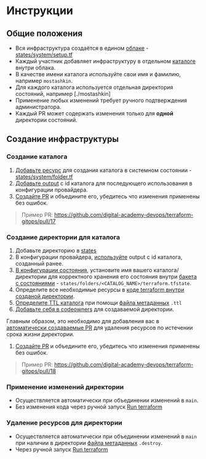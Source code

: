 # Инструкции

## Общие положения
- Вся инфраструктура создаётся в едином [облаке](https://cloud.yandex.ru/docs/resource-manager/concepts/resources-hierarchy#cloud) - [states/system/setup.tf](https://github.com/digital-academy-devops/terraform-gitops/blob/readme/states/system/setup.tf#L44)
- Каждый участник добавляет инфраструктуру в отдельном [каталоге](https://cloud.yandex.ru/docs/resource-manager/concepts/resources-hierarchy#folder) внутри облака.
- В качестве имени каталога используйте свои имя и фамилию, например `mostashkin`.
- Для каждого каталога используется отдельная директория состояний, например [./mostashkin]
- Применение любых изменений требует ручного подтверждения администратора.
- Каждый PR может содержать изменения только для **одной** директории состояний.

## Создание инфраструктуры

### Создание каталога

1. [Добавьте ресурс](https://github.com/digital-academy-devops/terraform-gitops/blob/readme/states/system/folder.tf#L1) для создания каталога в системном состоянии - [states/system/folder.tf](../states/system/folder.tf)
1. [Добавьте output](https://github.com/digital-academy-devops/terraform-gitops/blob/readme/states/system/folder.tf#L9) с id каталога для последующего использования в конфигурации провайдера.
1. [Создайте PR](https://github.com/digital-academy-devops/terraform-gitops/pull/17) и объедините его, убедитесь что изменения применены без ошибок.

> Пример PR: https://github.com/digital-academy-devops/terraform-gitops/pull/17

### Создание директории для каталога

1. Добавьте директорию в [states](../states)
1. В конфигурации провайдера, [используйте](https://github.com/digital-academy-devops/terraform-gitops/blob/readme/states/mostashkin/setup.tf#L42) output c id каталога, созданный ранее.
1. [В конфигурации состояния](https://github.com/digital-academy-devops/terraform-gitops/blob/main/states/mostashkin/setup.tf#L16), установите имя вашего каталога/директории для корректного хранения его состояния внутри [бакета с состояниями](https://github.com/digital-academy-devops/terraform-gitops/blob/readme/states/mostashkin/setup.tf#L14) - `states/folders/<CATALOG_NAME>/terraform.tfstate`.
1. Определите все необходимые ресурсы в [коде terraform внутри созданой директории](https://github.com/digital-academy-devops/terraform-gitops/tree/readme/states/mostashkin).
1. [Определите TTL каталога](https://github.com/digital-academy-devops/terraform-gitops/blob/readme/states/mostashkin/.ttl) при помощи [файла метаданных](../README.md#метаданные) `.ttl`
1. [Добавьте себя в codeowners](https://github.com/digital-academy-devops/terraform-gitops/blob/readme/.github/CODEOWNERS#L6) для создаваемой директории. 

Главным образом, это необходимо для добавления вас в [автоматически создаваемые PR](https://github.com/digital-academy-devops/terraform-gitops/pull/21) для удаления ресурсов по истечении срока жизни директории.
1. [Создайте PR](https://github.com/digital-academy-devops/terraform-gitops/pull/18) и объедините его, убедитесь что изменения применены без ошибок. 

> Пример PR: https://github.com/digital-academy-devops/terraform-gitops/pull/18

### Применение изменений директории
- Осуществляется автоматически при объединении изменений в `main`.
- Без изменения кода через ручной запуск [Run terraform](https://github.com/digital-academy-devops/terraform-gitops/actions/workflows/terraform.yaml)

### Удаление ресурсов для директории

- Осуществляется автоматически при объединении изменений в `main` при наличии в директории [файла метаданных](../README.md#метаданные) `.destroy`.
- Через ручной запуск [Run terraform](https://github.com/digital-academy-devops/terraform-gitops/actions/workflows/terraform.yaml)
